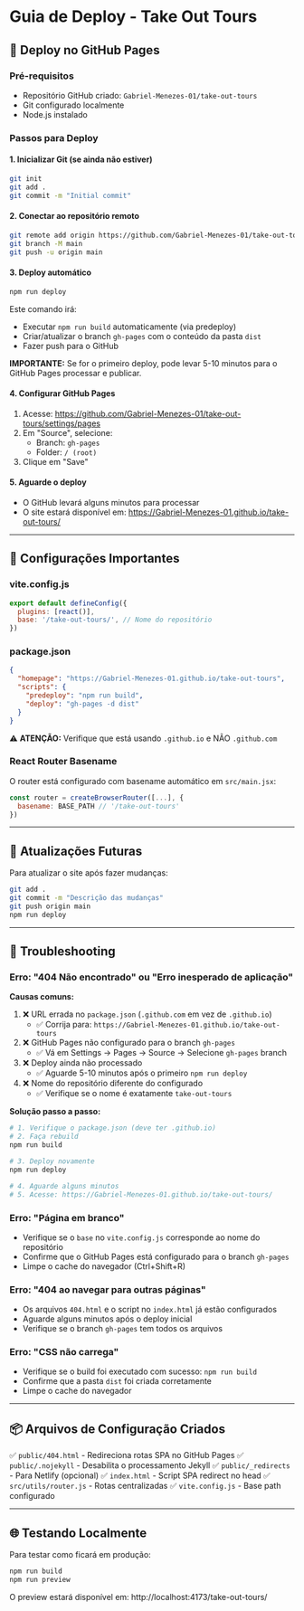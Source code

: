 # Guia de Deploy - Take Out Tours

## 🚀 Deploy no GitHub Pages

### Pré-requisitos
- Repositório GitHub criado: `Gabriel-Menezes-01/take-out-tours`
- Git configurado localmente
- Node.js instalado

### Passos para Deploy

#### 1. Inicializar Git (se ainda não estiver)
```bash
git init
git add .
git commit -m "Initial commit"
```

#### 2. Conectar ao repositório remoto
```bash
git remote add origin https://github.com/Gabriel-Menezes-01/take-out-tours.git
git branch -M main
git push -u origin main
```

#### 3. Deploy automático
```bash
npm run deploy
```

Este comando irá:
- Executar `npm run build` automaticamente (via predeploy)
- Criar/atualizar o branch `gh-pages` com o conteúdo da pasta `dist`
- Fazer push para o GitHub

**IMPORTANTE:** Se for o primeiro deploy, pode levar 5-10 minutos para o GitHub Pages processar e publicar.

#### 4. Configurar GitHub Pages
1. Acesse: https://github.com/Gabriel-Menezes-01/take-out-tours/settings/pages
2. Em "Source", selecione:
   - Branch: `gh-pages`
   - Folder: `/ (root)`
3. Clique em "Save"

#### 5. Aguarde o deploy
- O GitHub levará alguns minutos para processar
- O site estará disponível em: https://Gabriel-Menezes-01.github.io/take-out-tours/

---

## 🔧 Configurações Importantes

### vite.config.js
```javascript
export default defineConfig({
  plugins: [react()],
  base: '/take-out-tours/', // Nome do repositório
})
```

### package.json
```json
{
  "homepage": "https://Gabriel-Menezes-01.github.io/take-out-tours",
  "scripts": {
    "predeploy": "npm run build",
    "deploy": "gh-pages -d dist"
  }
}
```

⚠️ **ATENÇÃO:** Verifique que está usando `.github.io` e NÃO `.github.com`

### React Router Basename
O router está configurado com basename automático em `src/main.jsx`:
```javascript
const router = createBrowserRouter([...], {
  basename: BASE_PATH // '/take-out-tours'
})
```

---

## 📝 Atualizações Futuras

Para atualizar o site após fazer mudanças:

```bash
git add .
git commit -m "Descrição das mudanças"
git push origin main
npm run deploy
```

---

## 🐛 Troubleshooting

### Erro: "404 Não encontrado" ou "Erro inesperado de aplicação"
**Causas comuns:**
1. ❌ URL errada no `package.json` (`.github.com` em vez de `.github.io`)
   - ✅ Corrija para: `https://Gabriel-Menezes-01.github.io/take-out-tours`
2. ❌ GitHub Pages não configurado para o branch `gh-pages`
   - ✅ Vá em Settings → Pages → Source → Selecione `gh-pages` branch
3. ❌ Deploy ainda não processado
   - ✅ Aguarde 5-10 minutos após o primeiro `npm run deploy`
4. ❌ Nome do repositório diferente do configurado
   - ✅ Verifique se o nome é exatamente `take-out-tours`

**Solução passo a passo:**
```bash
# 1. Verifique o package.json (deve ter .github.io)
# 2. Faça rebuild
npm run build

# 3. Deploy novamente
npm run deploy

# 4. Aguarde alguns minutos
# 5. Acesse: https://Gabriel-Menezes-01.github.io/take-out-tours/
```

### Erro: "Página em branco"
- Verifique se o `base` no `vite.config.js` corresponde ao nome do repositório
- Confirme que o GitHub Pages está configurado para o branch `gh-pages`
- Limpe o cache do navegador (Ctrl+Shift+R)

### Erro: "404 ao navegar para outras páginas"
- Os arquivos `404.html` e o script no `index.html` já estão configurados
- Aguarde alguns minutos após o deploy inicial
- Verifique se o branch `gh-pages` tem todos os arquivos

### Erro: "CSS não carrega"
- Verifique se o build foi executado com sucesso: `npm run build`
- Confirme que a pasta `dist` foi criada corretamente
- Limpe o cache do navegador

---

## 📦 Arquivos de Configuração Criados

✅ `public/404.html` - Redireciona rotas SPA no GitHub Pages
✅ `public/.nojekyll` - Desabilita o processamento Jekyll
✅ `public/_redirects` - Para Netlify (opcional)
✅ `index.html` - Script SPA redirect no head
✅ `src/utils/router.js` - Rotas centralizadas
✅ `vite.config.js` - Base path configurado

---

## 🌐 Testando Localmente

Para testar como ficará em produção:

```bash
npm run build
npm run preview
```

O preview estará disponível em: http://localhost:4173/take-out-tours/
